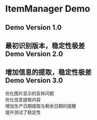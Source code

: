 # ItemManager Demo
Demo Version 1.0  
--
最初识别版本，稳定性极差   
Demo Version 2.0   
--
增加信息的提取，稳定性极差    
Demo Version 3.0   
--
优化图片显示的反转问题   
优化信息提取内容   
增加生产日期提取与剩余日期的提醒   
提升测试了稳定性   
